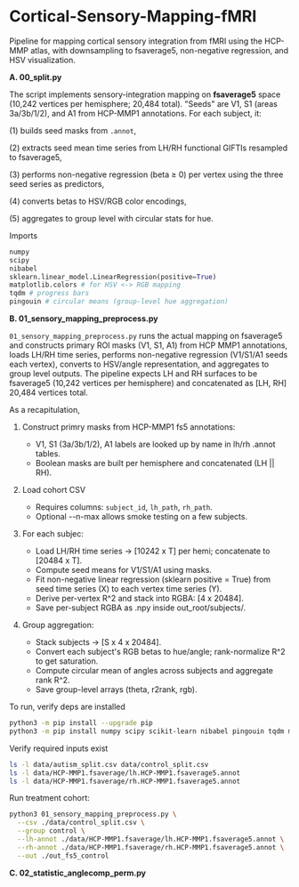# Cortical-Sensory-Mapping-fMRI
Pipeline for mapping cortical sensory integration from fMRI using the HCP-MMP atlas, with downsampling to fsaverage5, non-negative regression, and HSV visualization.



**A. 00_split.py**

The script implements sensory-integration mapping on **fsaverage5** space (10,242 vertices per hemisphere; 20,484 total). "Seeds" are V1, S1 (areas 3a/3b/1/2), and A1 from HCP-MMP1 annotations. For each subject, it:

(1) builds seed masks from `.annot`, 

(2) extracts seed mean time series from LH/RH functional GIFTIs resampled to fsaverage5,

(3) performs non-negative regression (beta ≥ 0) per vertex using the three seed series as predictors, 

(4) converts betas to HSV/RGB color encodings, 

(5) aggregates to group level with circular stats for hue.

Imports 

```python
numpy
scipy
nibabel
sklearn.linear_model.LinearRegression(positive=True)
matplotlib.colors # for HSV <-> RGB mapping
tqdm # progress bars
pingouin # circular means (group-level hue aggregation)

```

**B. 01_sensory_mapping_preprocess.py**

`01_sensory_mapping_preprocess.py` runs the actual mapping on fsaverage5 and constructs primary ROI masks (V1, S1, A1) from HCP MMP1 annotations, loads LH/RH time series, performs non-negative regression (V1/S1/A1 seeds each vertex), converts to HSV/angle representation, and aggregates to group level outputs. The pipeline expects LH and RH surfaces to be fsaverage5 (10,242 vertices per hemisphere) and concatenated as [LH, RH] 20,484 vertices total. 

As a recapitulation, 

1. Construct primry masks from HCP-MMP1 fs5 annotations:
   * V1, S1 (3a/3b/1/2), A1 labels are looked up by name in lh/rh .annot tables.
   * Boolean masks are built per hemisphere and concatenated (LH || RH).

2. Load cohort CSV
   * Requires columns: `subject_id`, `lh_path`, `rh_path`.
   * Optional --n-max allows smoke testing on a few subjects.

3. For each subjec:
   * Load LH/RH time series -> [10242 x T] per hemi; concatenate to [20484 x T].
   * Compute seed means for V1/S1/A1 using masks.
   * Fit non-negative linear regression (sklearn positive = True) from seed time series (X) to each vertex time series (Y).
   * Derive per-vertex R^2 and stack into RGBA: [4 x 20484].
   * Save per-subject RGBA as .npy inside out_root/subjects/.

4. Group aggregation:
   * Stack subjects -> [S x 4 x 20484].
   * Convert each subject's RGB betas to hue/angle; rank-normalize R^2 to get saturation.
   * Compute circular mean of angles across subjects and aggregate rank R^2.
   * Save group-level arrays (theta, r2rank, rgb).


To run, verify deps are installed


```bash
python3 -m pip install --upgrade pip
python3 -m pip install numpy scipy scikit-learn nibabel pingouin tqdm matplotlib 
```

Verify required inputs exist

```bash
ls -l data/autism_split.csv data/control_split.csv
ls -l data/HCP-MMP1.fsaverage/lh.HCP-MMP1.fsaverage5.annot
ls -l data/HCP-MMP1.fsaverage/rh.HCP-MMP1.fsaverage5.annot
```


Run treatment cohort:

```bash
python3 01_sensory_mapping_preprocess.py \
  --csv ./data/control_split.csv \
  --group control \
  --lh-annot ./data/HCP-MMP1.fsaverage/lh.HCP-MMP1.fsaverage5.annot \
  --rh-annot ./data/HCP-MMP1.fsaverage/rh.HCP-MMP1.fsaverage5.annot \
  --out ./out_fs5_control
```
**C. 02_statistic_anglecomp_perm.py**


